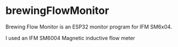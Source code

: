 # brewingFlowMonitor

Brewing Flow Monitor is an ESP32  monitor program for IFM SM6x04.

I used an IFM SM6004 Magnetic inductive flow meter


